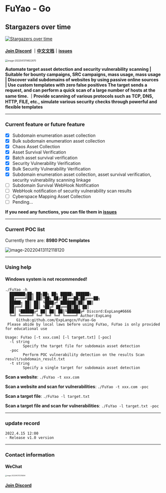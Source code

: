 # FuYao - Go

## Stargazers over time

[![Stargazers over time](https://starchart.cc/ExpLangcn/FuYao-Go.svg)](https://starchart.cc/ExpLangcn/FuYao-Go)


#### [Join Discord](https://discord.gg/GCZzJmzW3G) ｜[中文文档](README_CN.md)｜[issues](https://github.com/ExpLangcn/FuYao-Go/issues)

<img src="https://tva1.sinaimg.cn/large/e6c9d24egy1h17yaqtwb7j20uq0lwdim.jpg" alt="image-20220413114822870" style="zoom: 50%;" />

**Automate target asset detection and security vulnerability scanning | Suitable for bounty campaigns, SRC campaigns, mass usage, mass usage | Discover valid subdomains of websites by using passive online sources | Use custom templates with zero false positives The target sends a request, and can perform a quick scan of a large number of hosts at the same time. ｜Provide scanning of various protocols such as TCP, DNS, HTTP, FILE, etc., simulate various security checks through powerful and flexible templates**

----

### Current feature or future feature

- [x] Subdomain enumeration asset collection
- [x] Bulk subdomain enumeration asset collection
- [x] Chaos Asset Collection
- [x] Asset Survival Verification
- [x] Batch asset survival verification
- [x] Security Vulnerability Verification
- [x] Bulk Security Vulnerability Verification
- [x] Subdomain enumeration asset collection, asset survival verification, security vulnerability scanning linkage
- [ ] Subdomain Survival WebHook Notification
- [ ] WebHook notification of security vulnerability scan results
- [ ] Cyberspace Mapping Asset Collection
- [ ] Pending...

**If you need any functions, you can file them in [issues](https://github.com/ExpLangcn/FuYao-Go/issues)**

----

### Current POC list

Currently there are: **8980 POC templates**

![image-20220413112118120](https://tva1.sinaimg.cn/large/e6c9d24egy1h17yarsz5hj20em08yt90.jpg)

----

### Using help

#### Windows system is not recommended!

````
./FuYao -h
  ███████╗██╗ ██╗██╗ ██╗ █████╗ ██████╗
  ██╔════╝██║ ██║╚██╗ ██╔╝██╔══██╗██╔═══██╗
  █████╗ ██║ ██║ ╚████╔╝ ███████║██║ ██║
  ██╔══╝ ██║ ██║ ╚██╔╝ ██╔══██║██║ ██║
  ██║ ╚██████╔╝ ██║ ██║ ██║╚██████╔╝ Discord:ExpLang#6666
  ╚═╝ ╚═════╝ ╚═╝ ╚═╝ ╚═╝ ╚═════╝ Author:ExpLang
     Github:github.com/ExpLangcn/FuYao-Go
 Please abide by local laws before using FuYao, FuYao is only provided for educational use

Usage: FuYao [-t xxx.com] [-l target.txt] [-poc]
  -l string
        Specify the target file for subdomain asset detection
  -poc
        Perform POC vulnerability detection on the results Scan result/subdomain_result.txt
  -t string
        Specify a single target for subdomain asset detection
````

**Scan a website**: `./FuYao -t xxx.com`

**Scan a website and scan for vulnerabilities**: `./FuYao -t xxx.com -poc`

**Scan a target file**: `./FuYao -l target.txt `

**Scan a target file and scan for vulnerabilities**: `./FuYao -l target.txt -poc`

----

### update record

````
2022.4.15 12:00
- Release v1.0 version
````

----

### Contact information

#### WeChat

<img src="https://tva1.sinaimg.cn/large/e6c9d24egy1h17yaq5zf6j20u012aq5x.jpg" alt="image-20220413113316684" style="zoom: 33%;" />

#### **[Join Discord](https://discord.gg/GCZzJmzW3G)**
